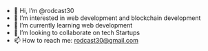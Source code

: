 - 👋 Hi, I’m @rodcast30
- 👀 I’m interested in web development and blockchain development
- 🌱 I’m currently learning web development
- 💞️ I’m looking to collaborate on tech Startups
- 📫 How to reach me: rodcast30@gmail.com

<!---
rodcast30/rodcast30 is a ✨ special ✨ repository because its `README.md` (this file) appears on your GitHub profile.
You can click the Preview link to take a look at your changes.
--->
